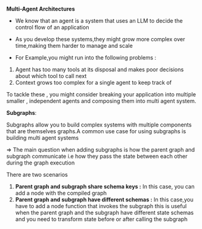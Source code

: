 **Multi-Agent Architectures**

- We know that an agent is a system that uses an LLM to decide the control flow of an application

- As you develop these systems,they might grow more complex over time,making them harder to manage and scale

- For Example,you might run into the following problems :

1. Agent has too many tools at its disposal and makes poor decisions about which tool to call next
2. Context grows too complex for a single agent to keep track of

 To tackle these , you might consider breaking your application into multiple smaller , independent agents and
 composing them into multi agent system.

 **Subgraphs**:

Subgraphs allow you to build complex systems with multiple components that are themselves graphs.A common use case for using subgraphs is 
building multi agent systems

=> The main question when adding subgraphs is how the parent graph and subgraph communicate i.e
how they pass the state between each other during the graph execution

There are two scenarios 

1. **Parent graph and subgraph share schema keys :** In this case, you can add a node with
   the compiled graph
2. **Parent graph and subgraph have different schemas :** In this case,you have to add a node function that invokes the subgraph this is
 useful when the parent graph and the subgraph have different state schemas and you need to transform state
before or after calling the subgraph
